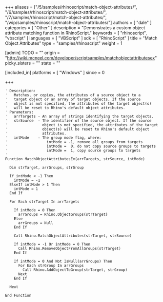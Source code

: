 +++
aliases = ["/5/samples/rhinoscript/match-object-attributes/", "/6/samples/rhinoscript/match-object-attributes/", "/7/samples/rhinoscript/match-object-attributes/", "/wip/samples/rhinoscript/match-object-attributes/"]
authors = [ "dale" ]
categories = [ "Other" ]
description = "Demonstrates a custom object attribute matching function in RhinoScript."
keywords = [ "rhinoscript", "vbscript" ]
languages = [ "VBScript" ]
sdk = [ "RhinoScript" ]
title = "Match Object Attributes"
type = "samples/rhinoscript"
weight = 1

[admin]
TODO = ""
origin = "http://wiki.mcneel.com/developer/scriptsamples/matchobjectattributesex"
picky_sisters = ""
state = ""

[included_in]
platforms = [ "Windows" ]
since = 0

+++

```vbnet
' Description:
'   Matches, or copies, the attributes of a source object to a
'   target object or an array of target objects. If the source
'   object is not specified, the attributes of the target object(s)
'   will be reset to Rhino's default object attributes.
' Parameters:
'   arrTargets - An array of strings identifying the target objects.
'   strSource  - The identifier of the source object. If the source
'                object is not specified, the attributes of the target
'                object(s) will be reset to Rhino's default object
'                attributes.
'   intMode    - The group mode flag, where:
'                  intMode = -1, remove all groups from targets
'                  intMode =  0, do not copy source groups to targets
'                  intMode =  1, copy source groups to targets
'
Function MatchObjectAttributesEx(arrTargets, strSource, intMode)

  Dim strTarget, arrGroups, strGroup

  If intMode < -1 Then
    intMode = -1
  ElseIf intMode > 1 Then
    intMode = 1
  End If

  For Each strTarget In arrTargets

    If intMode = 0 Then
      arrGroups = Rhino.ObjectGroups(strTarget)
    Else
      arrGroups = Null
    End If

    Call Rhino.MatchObjectAttributes(strTarget, strSource)

    If intMode = -1 Or intMode = 0 Then
      Call Rhino.RemoveObjectFromAllGroups(strTarget)
    End If

    If intMode = 0 And Not IsNull(arrGroups) Then
      For Each strGroup In arrGroups
      	Call Rhino.AddObjectToGroup(strTarget, strGroup)
      Next
    End If

  Next

End Function
```
